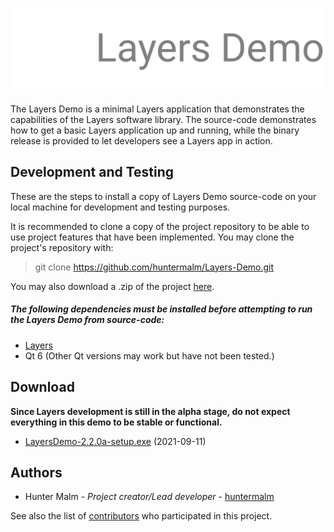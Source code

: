 # <img src="https://github.com/huntermalm/Layers-Demo/blob/main/readme_logo.svg?raw=true" alt="layers_demo_logo" width="740"/>

The Layers Demo is a minimal Layers application that demonstrates the capabilities of the Layers software library. The source-code demonstrates how to get a basic Layers application up and running, while the binary release is provided to let developers see a Layers app in action.

## Development and Testing

These are the steps to install a copy of Layers Demo source-code on your local machine for development and testing purposes.

It is recommended to clone a copy of the project repository to be able to use project features that have been implemented. You may clone the project's repository with:

> git clone https://github.com/huntermalm/Layers-Demo.git

You may also download a .zip of the project [here](https://github.com/huntermalm/Layers-Demo/archive/main.zip).

##### The following dependencies must be installed before attempting to run the Layers Demo from source-code:
* [Layers](https://github.com/huntermalm/Layers)
* Qt 6 (Other Qt versions may work but have not been tested.)

## Download

**Since Layers development is still in the alpha stage, do not expect everything in this demo to be stable or functional.**

* [LayersDemo-2.2.0a-setup.exe](https://github.com/huntermalm/Layers-Demo/releases/download/2.2.0a/LayersDemo-2.2.0a-setup.exe) (2021-09-11)

## Authors

* Hunter Malm - *Project creator/Lead developer* - [huntermalm](https://github.com/huntermalm)

See also the list of [contributors](https://github.com/huntermalm/Layers-Demo/contributors) who participated in this project.
